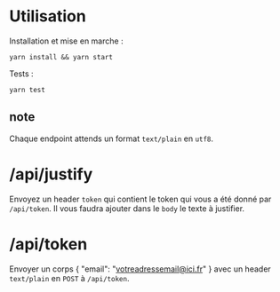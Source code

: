 # Utilisation

Installation et mise en marche :
```
yarn install && yarn start
```
Tests :
```
yarn test
```

## note
Chaque endpoint attends un format `text/plain` en `utf8`.

# /api/justify
Envoyez un header `token` qui contient le token qui vous a été donné par `/api/token`.
Il vous faudra ajouter dans le `body` le texte à justifier.

# /api/token
Envoyer un corps { "email": "votreadressemail@ici.fr" } avec un header `text/plain` en `POST` à `/api/token`.